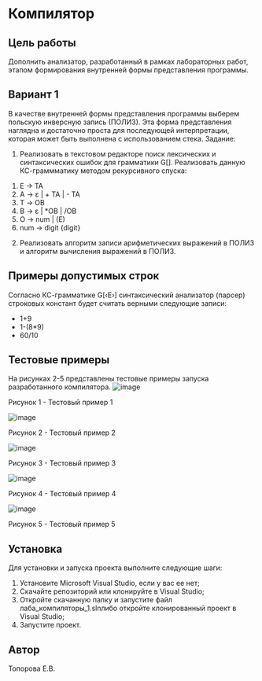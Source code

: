 # Компилятор

## Цель работы
Дополнить анализатор, разработанный в рамках лабораторных работ, этапом формирования внутренней формы представления программы.

## Вариант 1
В качестве внутренней формы представления программы выберем польскую инверсную запись (ПОЛИЗ). Эта форма представления наглядна и достаточно проста для последующей интерпретации, которая может быть выполнена с использованием стека.
Задание:
1) Реализовать в текстовом редакторе поиск лексических и синтаксических ошибок для грамматики G[<E>]. Реализовать данную КС-граммматику методом рекурсивного спуска:
1. E → TA 
2. A → ε | + TA | - TA 
3. T → ОВ 
4. В → ε | *ОВ | /ОВ 
5. О → num | (E) 
6. num  → digit {digit}
2) Реализовать алгоритм записи арифметических выражений в ПОЛИЗ и алгоритм вычисления выражений в ПОЛИЗ.

## Примеры допустимых строк
Согласно КС-грамматике G[‹E›] синтаксический анализатор (парсер) строковых констант будет считать верными следующие записи:
- 1+9
- 1-(8*9)
- 60/10

 ## Тестовые примеры
 На рисунках 2-5 представлены тестовые примеры запуска разработанного компилятора.
 ![image](https://github.com/user-attachments/assets/99e88958-94b2-4448-949c-59cb66a34438)

Рисунок 1 - Тестовый пример 1


![image](https://github.com/user-attachments/assets/e3e52634-fb9a-494d-aad1-96a0ac659306)

Рисунок 2 - Тестовый пример 2


![image](https://github.com/user-attachments/assets/cb0cb68a-773a-4844-8d2c-c200a1da3e9b)

Рисунок 3 - Тестовый пример 3


![image](https://github.com/user-attachments/assets/818e0758-5419-4464-b1c5-234cc8289744)

Рисунок 4 - Тестовый пример 4


![image](https://github.com/user-attachments/assets/21b7246d-e64a-46a5-ac19-2c9147907b00)

Рисунок 5 - Тестовый пример 5


## Установка
Для установки и запуска проекта выполните следующие шаги:

1. Установите Microsoft Visual Studio, если у вас ее нет;
2. Скачайте репозиторий или клонируйте в Visual Studio;
3. Откройте скачанную папку и запустите файл лаба_компиляторы_1.slnлибо откройте клонированный проект в Visual Studio;
4. Запустите проект.

## Автор
Топорова Е.В.
